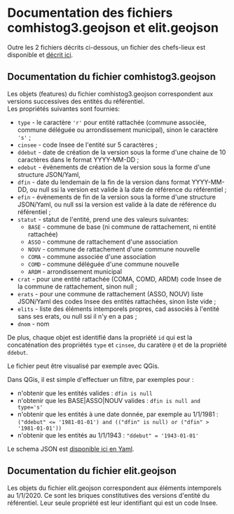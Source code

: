 # Documentation des fichiers comhistog3.geojson et elit.geojson
Outre les 2 fichiers décrits ci-dessous, un fichier des chefs-lieux est disponible et [décrit ici](../cheflieupg/README.md).
## Documentation du fichier comhistog3.geojson

Les objets (features) du fichier comhistog3.geojson correspondent aux versions successives des entités du référentiel.  
Les propriétés suivantes sont fournies:

- `type` - le caractère `'r'` pour entité rattachée (commune associée, commune déléguée ou arrondissement municipal),
  sinon le caractère `'s'` ;
- `cinsee` - code Insee de l'entité sur 5 caractères ;
- `ddebut` - date de création de la version sous la forme d'une chaine de 10 caractères dans le format YYYY-MM-DD ;
- `edebut` - évènements de création de la version sous la forme d'une structure JSON/Yaml, 
- `dfin` - date du lendemain de la fin de la version dans format YYYY-MM-DD,
  ou null ssi la version est valide à la date de référence du référentiel ;
- `efin` - évènements de fin de la version sous la forme d'une structure JSON/Yaml,
  ou null ssi la version est valide à la date de référence du référentiel ;
- `statut` - statut de l'entité, prend une des valeurs suivantes:
  - `BASE` - commune de base (ni commune de rattachement, ni entité rattachée)
  - `ASSO` - commune de rattachement d'une association
  - `NOUV` - commune de rattachement d'une commune nouvelle
  - `COMA` - commune associée d'une association
  - `COMD` - commune déléguée d'une commune nouvelle
  - `ARDM` - arrondissement municipal
- `crat` - pour une entité rattachée (COMA, COMD, ARDM) code Insee de la commune de rattachement, sinon null ;
- `erats` - pour une commune de rattachement (ASSO, NOUV) liste JSON/Yaml des codes Insee des entités rattachées, sinon liste vide ;
- `elits` - liste des éléments intemporels propres, cad associés à l'entité sans ses erats, ou null ssi il n'y en a pas ;
- `dnom` - nom

De plus, chaque objet est identifié dans la propriété `id`
qui est la concaténation des propriétés `type` et `cinsee`, du caratère `@` et de la propriété `ddebut`.

Le fichier peut être visualisé par exemple avec QGis.

Dans QGis, il est simple d'effectuer un filtre, par exemples pour :

- n'obtenir que les entités valides : `dfin is null`
- n'obtenir que les BASE|ASSO|NOUV valides : `dfin is null and type='s'`
- n'obtenir que les entités à une date donnée, par exemple au 1/1/1981 :
  `("ddebut" <= '1981-01-01') and (("dfin" is null) or ("dfin" > '1981-01-01'))`
- n'obtenir que les entités au 1/1/1943 : `"ddebut" = '1943-01-01'`

Le schema JSON est [disponible ici en Yaml](comhistog3.schema.yaml). 

## Documentation du fichier elit.geojson

Les objets du fichier elit.geojson correspondent aux éléments intemporels au 1/1/2020.
Ce sont les briques constitutives des versions d'entité du référentiel.
Leur seule propriété est leur identifiant qui est un code Insee.